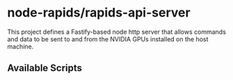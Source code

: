 # node-rapids/rapids-api-server

This project defines a Fastify-based node http server that allows
commands and data to be sent to and from the NVIDIA GPUs installed
on the host machine.

## Available Scripts

